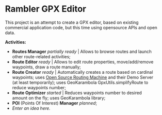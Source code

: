 Rambler GPX Editor
===================================

This project is an attempt to create a GPX editor, based on existing commercial application code, 
but this time using opensource APIs and open data. 

**Activities:**

- **Routes Manager** *partially ready* | Allows to browse routes and launch other route-related activities;
- **Route Editor** *ready* | Allows to edit route properties, move/add/remove waypoints, draw a route manually;
- **Route Creator** *ready* | Automatically creates a route based on cardinal waypoints; 
uses [Open Source Routing Machine](http://project-osrm.org) and their Demo Server (at least temporarily); 
uses GeoKarambola GpxUtils.simplifyRoute to reduce waypoints number;
- **Route Optimizer** *started* | Reduces waypoints number to desired amount on the fly; uses GeoKarambola library;
- **POI** (Points Of Interest) **Manager** *planned*;
- *Enter an idea here.*